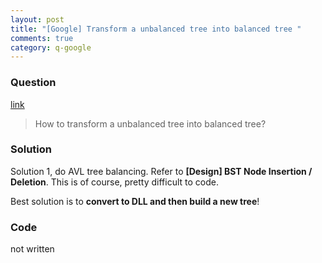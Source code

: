 ```yaml
---
layout: post
title: "[Google] Transform a unbalanced tree into balanced tree "
comments: true
category: q-google
---
```


### Question

[link](http://www.mitbbs.com/article_t/JobHunting/32043661.html)

> How to transform a unbalanced tree into balanced tree?

### Solution

Solution 1, do AVL tree balancing. Refer to **[Design] BST Node Insertion / Deletion**. This is of course, pretty difficult to code.

Best solution is to **convert to DLL and then build a new tree**!

### Code

not written
